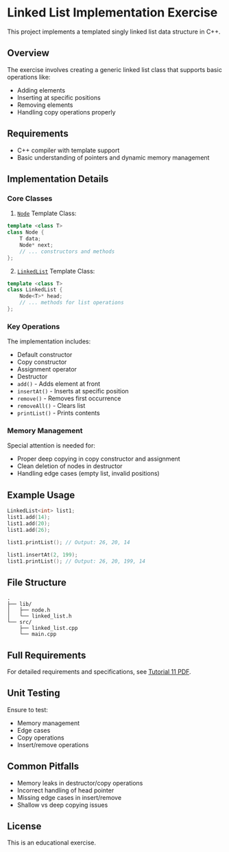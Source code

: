 # Linked List Implementation Exercise

This project implements a templated singly linked list data structure in C++.

## Overview

The exercise involves creating a generic linked list class that supports basic operations like:

- Adding elements
- Inserting at specific positions
- Removing elements
- Handling copy operations properly

## Requirements

- C++ compiler with template support
- Basic understanding of pointers and dynamic memory management

## Implementation Details

### Core Classes

1. [`Node`](lib/node.h) Template Class:

```cpp
template <class T>
class Node {
    T data;
    Node* next;
    // ... constructors and methods
};
```

2. [`LinkedList`](lib/linked_list.h) Template Class:

```cpp
template <class T>
class LinkedList {
    Node<T>* head;
    // ... methods for list operations
};
```

### Key Operations

The implementation includes:

- Default constructor
- Copy constructor
- Assignment operator
- Destructor
- `add()` - Adds element at front
- `insertAt()` - Inserts at specific position
- `remove()` - Removes first occurrence
- `removeAll()` - Clears list
- `printList()` - Prints contents

### Memory Management

Special attention is needed for:

- Proper deep copying in copy constructor and assignment
- Clean deletion of nodes in destructor
- Handling edge cases (empty list, invalid positions)

## Example Usage

```cpp
LinkedList<int> list1;
list1.add(14);
list1.add(20);
list1.add(26);

list1.printList(); // Output: 26, 20, 14

list1.insertAt(2, 199);
list1.printList(); // Output: 26, 20, 199, 14
```

## File Structure

```
.
├── lib/
│   ├── node.h
│   └── linked_list.h
└── src/
    ├── linked_list.cpp
    └── main.cpp
```

## Full Requirements

For detailed requirements and specifications, see [Tutorial 11 PDF](tutor_11.pdf).

## Unit Testing

Ensure to test:

- Memory management
- Edge cases
- Copy operations
- Insert/remove operations

## Common Pitfalls

- Memory leaks in destructor/copy operations
- Incorrect handling of head pointer
- Missing edge cases in insert/remove
- Shallow vs deep copying issues

## License

This is an educational exercise.
